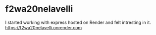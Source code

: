 # f2wa20nelavelli
I started working with express hosted on Render and felt intresting in it.
<br>
https://f2wa20nelavelli.onrender.com